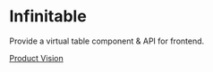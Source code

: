 # Infinitable
Provide a virtual table component &amp; API for frontend.

[Product Vision](product-vision.md)
